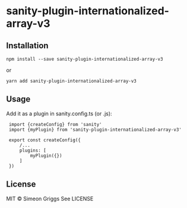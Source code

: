 # sanity-plugin-internationalized-array-v3

## Installation

```
npm install --save sanity-plugin-internationalized-array-v3
```

or

```
yarn add sanity-plugin-internationalized-array-v3
```

## Usage
Add it as a plugin in sanity.config.ts (or .js):

```
 import {createConfig} from 'sanity'
 import {myPlugin} from 'sanity-plugin-internationalized-array-v3'

 export const createConfig({
     /...
     plugins: [
         myPlugin({})
     ]
 })
```
## License

MIT © Simeon Griggs
See LICENSE